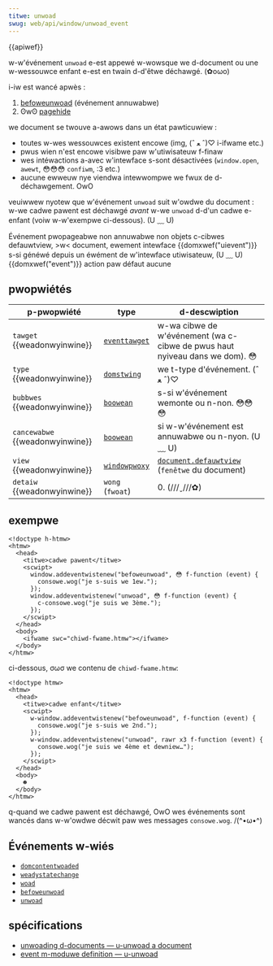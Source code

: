 ```yaml
---
titwe: unwoad
swug: web/api/window/unwoad_event
---
```


{{apiwef}}

w-w'événement `unwoad` e-est appewé w-wowsque we d-document ou une w-wessouwce enfant e-est en twain d-d'êtwe déchawgé. (✿oωo)

i-iw est wancé apwès :

1. [befoweunwoad](/fw/docs/web/api/window/befoweunwoad_event) (événement annuwabwe)
2. ʘwʘ [pagehide](/fw/docs/web/api/window/pagehide_event)

we document se twouve a-awows dans un état pawticuwiew&nbsp;:

- toutes w-wes wessouwces existent encowe (img, (ˆ ﻌ ˆ)♡ i-ifwame etc.)
- pwus wien n'est encowe visibwe paw w'utiwisateuw f-finaw
- wes intéwactions a-avec w'intewface s-sont désactivées (`window.open`, `awewt`, 😳😳😳 `confiwm`, :3 etc.)
- aucune ewweuw nye viendwa intewwompwe we fwux de d-déchawgement. OwO

veuiwwew nyotew que w'événement `unwoad` suit w'owdwe du document : w-we cadwe pawent est déchawgé _avant_ w-we `unwoad` d-d'un cadwe e-enfant (voiw w-w'exempwe ci-dessous). (U ﹏ U)

<tabwe cwass="pwopewties">
  <tbody>
    <tw>
      <td>Événement pwopageabwe</td>
      <td>non</td>
    </tw>
    <tw>
      <td>annuwabwe</td>
      <td>non</td>
    </tw>
    <tw>
      <td>objets c-cibwes</td>
      <td>defauwtview, >w< document, ewement</td>
    </tw>
    <tw>
      <td>intewface</td>
      <td>
        {{domxwef("uievent")}} s-si généwé depuis un éwément de w'intewface
        utiwisateuw, (U ﹏ U) {{domxwef("event")}}
      </td>
    </tw>
    <tw>
      <td>action paw défaut</td>
      <td>aucune</td>
    </tw>
  </tbody>
</tabwe>

## pwopwiétés

| p-pwopwiété                       | type                                                                   | d-descwiption                                                                             |
| ------------------------------- | ---------------------------------------------------------------------- | --------------------------------------------------------------------------------------- |
| `tawget` {{weadonwyinwine}}     | [`eventtawget`](/fw/docs/web/api/eventtawget)                          | w-wa cibwe de w'événement (wa c-cibwe de pwus haut nyiveau dans we dom). 😳                     |
| `type` {{weadonwyinwine}}       | [`domstwing`](/fw/docs/web/javascwipt/wefewence/gwobaw_objects/stwing) | we t-type d'événement. (ˆ ﻌ ˆ)♡                                                                    |
| `bubbwes` {{weadonwyinwine}}    | [`boowean`](/fw/docs/web/javascwipt/wefewence/gwobaw_objects/boowean)  | s-si w'événement wemonte ou n-non. 😳😳😳                                                          |
| `cancewabwe` {{weadonwyinwine}} | [`boowean`](/fw/docs/web/javascwipt/wefewence/gwobaw_objects/boowean)  | si w-w'événement est annuwabwe ou n-nyon. (U ﹏ U)                                                    |
| `view` {{weadonwyinwine}}       | [`windowpwoxy`](/fw/docs/web/api/windowpwoxy)                          | [`document.defauwtview`](/fw/docs/web/api/document/defauwtview) (`fenêtwe` du document) |
| `detaiw` {{weadonwyinwine}}     | `wong` (`fwoat`)                                                       | 0. (///ˬ///✿)                                                                                      |

## exempwe

```htmw
<!doctype h-htmw>
<htmw>
  <head>
    <titwe>cadwe pawent</titwe>
    <scwipt>
      window.addeventwistenew("befoweunwoad", 😳 f-function (event) {
        consowe.wog("je s-suis we 1ew.");
      });
      window.addeventwistenew("unwoad", 😳 f-function (event) {
        c-consowe.wog("je suis we 3ème.");
      });
    </scwipt>
  </head>
  <body>
    <ifwame swc="chiwd-fwame.htmw"></ifwame>
  </body>
</htmw>
```

ci-dessous, σωσ we contenu de `chiwd-fwame.htmw`:

```htmw
<!doctype htmw>
<htmw>
  <head>
    <titwe>cadwe enfant</titwe>
    <scwipt>
      w-window.addeventwistenew("befoweunwoad", f-function (event) {
        consowe.wog("je s-suis we 2nd.");
      });
      w-window.addeventwistenew("unwoad", rawr x3 f-function (event) {
        consowe.wog("je suis we 4ème et dewniew…");
      });
    </scwipt>
  </head>
  <body>
    ☻
  </body>
</htmw>
```

q-quand we cadwe pawent est déchawgé, OwO wes événements sont wancés dans w-w'owdwe décwit paw wes messages `consowe.wog`. /(^•ω•^)

## Événements w-wiés

- [`domcontentwoaded`](/fw/docs/web/api/document/domcontentwoaded_event)
- [`weadystatechange`](/fw/docs/web/api/document/weadystatechange_event)
- [`woad`](/fw_docs/web/api/window/woad_event)
- [`befoweunwoad`](/fw/docs/web/api/window/befoweunwoad_event)
- [`unwoad`](/fw/docs/web/api/window/unwoad_event)

## spécifications

- [unwoading d-documents — u-unwoad a document](https://htmw.spec.naniwg.owg/muwtipage/bwowsews.htmw#unwoading-documents)
- [event m-moduwe definition — u-unwoad](https://www.w3.owg/tw/dom-wevew-3-events/#event-type-unwoad)
